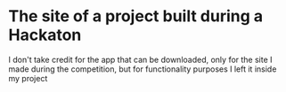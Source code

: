 # The site of a project built during a Hackaton
I don't take credit for the app that can be downloaded, only for the site I made during the competition, but for functionality purposes I left it inside my project
 
